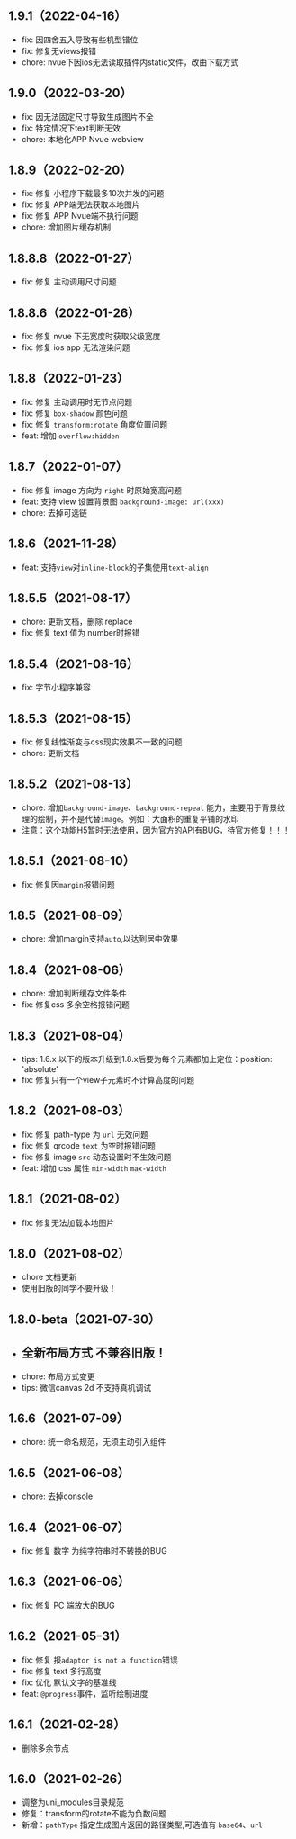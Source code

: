 ## 1.9.1（2022-04-16）
- fix: 因四舍五入导致有些机型错位
- fix: 修复无views报错 
- chore: nvue下因ios无法读取插件内static文件，改由下载方式
## 1.9.0（2022-03-20）
- fix: 因无法固定尺寸导致生成图片不全
- fix: 特定情况下text判断无效
- chore: 本地化APP Nvue webview
## 1.8.9（2022-02-20）
- fix: 修复 小程序下载最多10次并发的问题
- fix: 修复 APP端无法获取本地图片
- fix: 修复 APP Nvue端不执行问题
- chore: 增加图片缓存机制
## 1.8.8.8（2022-01-27）
- fix: 修复 主动调用尺寸问题
## 1.8.8.6（2022-01-26）
- fix: 修复 nvue 下无宽度时获取父级宽度 
- fix: 修复 ios app 无法渲染问题
## 1.8.8（2022-01-23）
- fix: 修复 主动调用时无节点问题
- fix: 修复 `box-shadow` 颜色问题
- fix: 修复 `transform:rotate` 角度位置问题
- feat: 增加 `overflow:hidden`
## 1.8.7（2022-01-07）
- fix: 修复 image 方向为 `right` 时原始宽高问题
- feat: 支持 view 设置背景图 `background-image: url(xxx)`
- chore: 去掉可选链
## 1.8.6（2021-11-28）
- feat: 支持`view`对`inline-block`的子集使用`text-align`
## 1.8.5.5（2021-08-17）
- chore: 更新文档，删除 replace
- fix: 修复 text 值为 number时报错
## 1.8.5.4（2021-08-16）
- fix: 字节小程序兼容
## 1.8.5.3（2021-08-15）
- fix: 修复线性渐变与css现实效果不一致的问题
- chore: 更新文档
## 1.8.5.2（2021-08-13）
- chore: 增加`background-image`、`background-repeat` 能力，主要用于背景纹理的绘制，并不是代替`image`。例如：大面积的重复平铺的水印
- 注意：这个功能H5暂时无法使用，因为[官方的API有BUG](https://ask.dcloud.net.cn/question/128793)，待官方修复！！！
## 1.8.5.1（2021-08-10）
- fix: 修复因`margin`报错问题
## 1.8.5（2021-08-09）
- chore: 增加margin支持`auto`,以达到居中效果
## 1.8.4（2021-08-06）
- chore: 增加判断缓存文件条件
- fix: 修复css 多余空格报错问题
## 1.8.3（2021-08-04）
- tips: 1.6.x 以下的版本升级到1.8.x后要为每个元素都加上定位：position: 'absolute'
- fix: 修复只有一个view子元素时不计算高度的问题
## 1.8.2（2021-08-03）
- fix: 修复 path-type 为 `url` 无效问题
- fix: 修复 qrcode `text` 为空时报错问题
- fix: 修复 image `src` 动态设置时不生效问题
- feat: 增加 css 属性 `min-width` `max-width`
## 1.8.1（2021-08-02）
- fix: 修复无法加载本地图片
## 1.8.0（2021-08-02）
- chore 文档更新
- 使用旧版的同学不要升级！
## 1.8.0-beta（2021-07-30）
- ## 全新布局方式 不兼容旧版！
- chore: 布局方式变更
- tips: 微信canvas 2d 不支持真机调试
## 1.6.6（2021-07-09）
- chore: 统一命名规范，无须主动引入组件
## 1.6.5（2021-06-08）
- chore: 去掉console
## 1.6.4（2021-06-07）
- fix: 修复 数字 为纯字符串时不转换的BUG
## 1.6.3（2021-06-06）
- fix: 修复 PC 端放大的BUG
## 1.6.2（2021-05-31）
- fix: 修复 报`adaptor is not a function`错误
- fix: 修复 text 多行高度
- fix: 优化 默认文字的基准线
- feat: `@progress`事件，监听绘制进度
## 1.6.1（2021-02-28）
- 删除多余节点
## 1.6.0（2021-02-26）
- 调整为uni_modules目录规范
- 修复：transform的rotate不能为负数问题
- 新增：`pathType` 指定生成图片返回的路径类型,可选值有 `base64`、`url`
